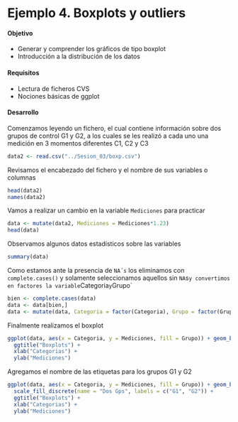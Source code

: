 # Ejemplo 4. Boxplots y outliers

#### Objetivo
- Generar y comprender los gráficos de tipo boxplot
- Introducción a la distribución de los datos

#### Requisitos
- Lectura de ficheros CVS
- Nociones básicas de ggplot

#### Desarrollo
Comenzamos leyendo un fichero, el cual contiene información sobre dos grupos de control G1 y G2, a los cuales se les realizó  a cada uno una medición en 3 momentos diferentes C1, C2 y C3

```R
data2 <- read.csv("../Sesion_03/boxp.csv")
```

Revisamos el encabezado del fichero y el nombre de sus variables o columnas
```R
head(data2)
names(data2)
```

Vamos a realizar un cambio en la variable `Mediciones` para practicar 
```R
data <- mutate(data2, Mediciones = Mediciones*1.23)
head(data)
```
Observamos algunos datos estadísticos sobre las variables
```R
summary(data)
```

Como estamos ante la presencia de `NA´s` los eliminamos con `complete.cases()` y solamente seleccionamos aquellos sin `NA`s` y convertimos en factores la variable `Categoria` y `Grupo`

```R
bien <- complete.cases(data)
data <- data[bien,]
data <- mutate(data, Categoria = factor(Categoria), Grupo = factor(Grupo))
```

Finalmente realizamos el boxplot
```R
ggplot(data, aes(x = Categoria, y = Mediciones, fill = Grupo)) + geom_boxplot() +
  ggtitle("Boxplots") +
  xlab("Categorias") +
  ylab("Mediciones")
```

Agregamos el nombre de las etiquetas para los grupos G1 y G2
```R
ggplot(data, aes(x = Categoria, y = Mediciones, fill = Grupo)) + geom_boxplot() +
  scale_fill_discrete(name = "Dos Gps", labels = c("G1", "G2")) + 
  ggtitle("Boxplots") +
  xlab("Categorias") +
  ylab("Mediciones")
```
